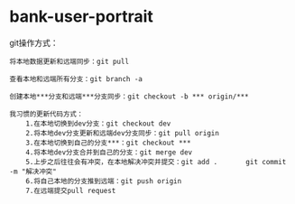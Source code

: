 # bank-user-portrait
git操作方式：
	
	将本地数据更新和远端同步：git pull
	
	查看本地和远端所有分支：git branch -a
	
	创建本地***分支和远端***分支同步：git checkout -b *** origin/***
	
	我习惯的更新代码方式：
		1.在本地切换到dev分支：git checkout dev
		2.将本地dev分支更新和远端dev分支同步：git pull origin
		3.在本地切换到自己的分支***：git checkout ***
		4.将本地dev分支合并到自己的分支：git merge dev
		5.上步之后往往会有冲突，在本地解决冲突并提交：git add .       git commit -m "解决冲突"
		6.将自己本地的分支推到远端：git push origin
		7.在远端提交pull request
